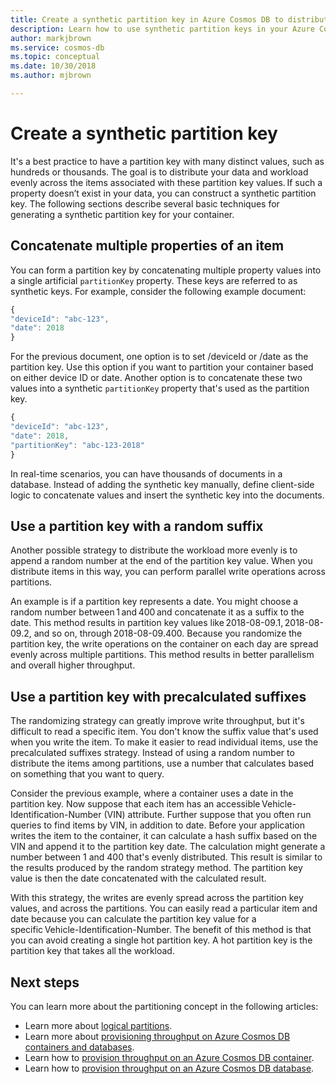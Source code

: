 ```yaml
---
title: Create a synthetic partition key in Azure Cosmos DB to distribute your data and workload evenly.
description: Learn how to use synthetic partition keys in your Azure Cosmos DB containers
author: markjbrown
ms.service: cosmos-db
ms.topic: conceptual
ms.date: 10/30/2018
ms.author: mjbrown

---
```


# Create a synthetic partition key

It's a best practice to have a partition key with many distinct values, such as hundreds or thousands. The goal is to distribute your data and workload evenly across the items associated with these partition key values. If such a property doesn’t exist in your data, you can construct a synthetic partition key. The following sections describe several basic techniques for generating a synthetic partition key for your container.

## Concatenate multiple properties of an item

You can form a partition key by concatenating multiple property values into a single artificial `partitionKey` property. These keys are referred to as synthetic keys. For example, consider the following example document:

```JavaScript
{
"deviceId": "abc-123",
"date": 2018
}
```

For the previous document, one option is to set /deviceId or /date as the partition key. Use this option if you want to partition your container based on either device ID or date. Another option is to concatenate these two values into a synthetic `partitionKey` property that's used as the partition key.

```JavaScript
{
"deviceId": "abc-123",
"date": 2018,
"partitionKey": "abc-123-2018"
}
```

In real-time scenarios, you can have thousands of documents in a database. Instead of adding the synthetic key manually, define client-side logic to concatenate values and insert the synthetic key into the documents.

## Use a partition key with a random suffix

Another possible strategy to distribute the workload more evenly is to append a random number at the end of the partition key value. When you distribute items in this way, you can perform parallel write operations across partitions.

An example is if a partition key represents a date. You might choose a random number between 1 and 400 and concatenate it as a suffix to the date. This method results in partition key values like 2018-08-09.1, 2018-08-09.2, and so on, through 2018-08-09.400. Because you randomize the partition key, the write operations on the container on each day are spread evenly across multiple partitions. This method results in better parallelism and overall higher throughput.

## Use a partition key with precalculated suffixes 

The randomizing strategy can greatly improve write throughput, but it's difficult to read a specific item. You don't know the suffix value that's used when you write the item. To make it easier to read individual items, use the precalculated suffixes strategy. Instead of using a random number to distribute the items among partitions, use a number that calculates based on something that you want to query.

Consider the previous example, where a container uses a date in the partition key. Now suppose that each item has an accessible Vehicle-Identification-Number (VIN) attribute. Further suppose that you often run queries to find items by VIN, in addition to date. Before your application writes the item to the container, it can calculate a hash suffix based on the VIN and append it to the partition key date. The calculation might generate a number between 1 and 400 that's evenly distributed. This result is similar to the results produced by the random strategy method. The partition key value is then the date concatenated with the calculated result.

With this strategy, the writes are evenly spread across the partition key values, and across the partitions. You can easily read a particular item and date because you can calculate the partition key value for a specific Vehicle-Identification-Number. The benefit of this method is that you can avoid creating a single hot partition key. A hot partition key is the partition key that takes all the workload. 

## Next steps

You can learn more about the partitioning concept in the following articles:

* Learn more about [logical partitions](partition-data.md).
* Learn more about [provisioning throughput on Azure Cosmos DB containers and databases](set-throughput.md).
* Learn how to [provision throughput on an Azure Cosmos DB container](how-to-provision-container-throughput.md).
* Learn how to [provision throughput on an Azure Cosmos DB database](how-to-provision-database-throughput.md).
